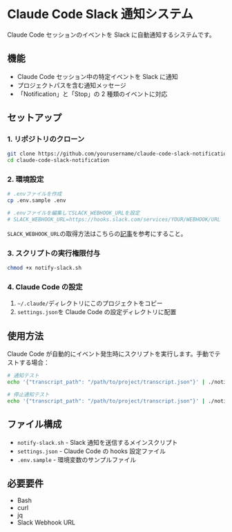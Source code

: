 # Claude Code Slack 通知システム

Claude Code セッションのイベントを Slack に自動通知するシステムです。

## 機能

- Claude Code セッション中の特定イベントを Slack に通知
- プロジェクトパスを含む通知メッセージ
- 「Notification」と「Stop」の 2 種類のイベントに対応

## セットアップ

### 1. リポジトリのクローン

```bash
git clone https://github.com/yourusername/claude-code-slack-notification.git
cd claude-code-slack-notification
```

### 2. 環境設定

```bash
# .envファイルを作成
cp .env.sample .env

# .envファイルを編集してSLACK_WEBHOOK_URLを設定
# SLACK_WEBHOOK_URL=https://hooks.slack.com/services/YOUR/WEBHOOK/URL
```

`SLACK_WEBHOOK_URL`の取得方法はこちらの[記事](https://api.slack.com/messaging/webhooks)を参考にすること。

### 3. スクリプトの実行権限付与

```bash
chmod +x notify-slack.sh
```

### 4. Claude Code の設定

1. `~/.claude/`ディレクトリにこのプロジェクトをコピー
2. `settings.json`を Claude Code の設定ディレクトリに配置

## 使用方法

Claude Code が自動的にイベント発生時にスクリプトを実行します。手動でテストする場合：

```bash
# 通知テスト
echo '{"transcript_path": "/path/to/project/transcript.json"}' | ./notify-slack.sh Notification

# 停止通知テスト
echo '{"transcript_path": "/path/to/project/transcript.json"}' | ./notify-slack.sh Stop
```

## ファイル構成

- `notify-slack.sh` - Slack 通知を送信するメインスクリプト
- `settings.json` - Claude Code の hooks 設定ファイル
- `.env.sample` - 環境変数のサンプルファイル

## 必要要件

- Bash
- curl
- jq
- Slack Webhook URL
